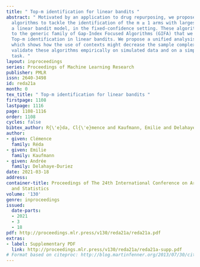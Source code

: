 ```yaml
---
title: " Top-m identification for linear bandits "
abstract: " Motivated by an application to drug repurposing, we propose the first
  algorithms to tackle the identification of the m ≥ 1 arms with largest means in
  a linear bandit model, in the fixed-confidence setting. These algorithms belong
  to the generic family of Gap-Index Focused Algorithms (GIFA) that we introduce for
  Top-m identification in linear bandits. We propose a unified analysis of these algorithms,
  which shows how the use of contexts might decrease the sample complexity. We further
  validate these algorithms empirically on simulated data and on a simple drug repurposing
  task. "
layout: inproceedings
series: Proceedings of Machine Learning Research
publisher: PMLR
issn: 2640-3498
id: reda21a
month: 0
tex_title: " Top-m identification for linear bandits "
firstpage: 1108
lastpage: 1116
page: 1108-1116
order: 1108
cycles: false
bibtex_author: R{\'e}da, Cl{\'e}mence and Kaufmann, Emilie and Delahaye-Duriez, Andr{\'e}e
author:
- given: Clémence
  family: Réda
- given: Emilie
  family: Kaufmann
- given: Andrée
  family: Delahaye-Duriez
date: 2021-03-18
address:
container-title: Proceedings of The 24th International Conference on Artificial Intelligence
  and Statistics
volume: '130'
genre: inproceedings
issued:
  date-parts:
  - 2021
  - 3
  - 18
pdf: http://proceedings.mlr.press/v130/reda21a/reda21a.pdf
extras:
- label: Supplementary PDF
  link: http://proceedings.mlr.press/v130/reda21a/reda21a-supp.pdf
# Format based on citeproc: http://blog.martinfenner.org/2013/07/30/citeproc-yaml-for-bibliographies/
---
```

